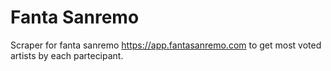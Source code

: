 # Fanta Sanremo

Scraper for fanta sanremo https://app.fantasanremo.com to get most voted artists by each partecipant.